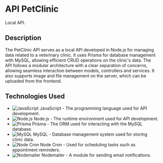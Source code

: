 # API PetClinic

Local API.

## Description

The PetClinic API serves as a local API developed in Node.js for managing data related to a veterinary clinic. It uses Prisma for database management with MySQL, allowing efficient CRUD operations on the clinic's data. The API follows a modular architecture with a clear separation of concerns, allowing seamless interaction between models, controllers and services. It also supports image and file management on the server, which can be uploaded from the frontend.

## Technologies Used

- ![JavaScript](https://img.shields.io/badge/-JavaScript-F7DF1C?style=flat-square&logo=javascript&logoColor=white) JavaScript - The programming language used for API development.
- ![Node.js](https://img.shields.io/badge/-Node.js-339933?style=flat-square&logo=node.js&logoColor=white) Node.js - The runtime environment used for API development.
- ![Prisma](https://img.shields.io/badge/-Prisma-2D3748?style=flat-square&logo=prisma&logoColor=white) Prisma - The ORM used for interacting with the MySQL database.
- ![MySQL](https://img.shields.io/badge/-MySQL-4479A1?style=flat-square&logo=mysql&logoColor=white) MySQL - Database management system used for storing clinic data.
- ![Node Cron](https://img.shields.io/badge/-Node%20Cron-8A2B8A?style=flat-square&logo=node.js&logoColor=white) Node Cron - Used for scheduling tasks such as appointment reminders.
- ![Nodemailer](https://img.shields.io/badge/-Nodemailer-00796B?style=flat-square&logo=nodemailer&logoColor=white) Nodemailer - A module for sending email notifications.
